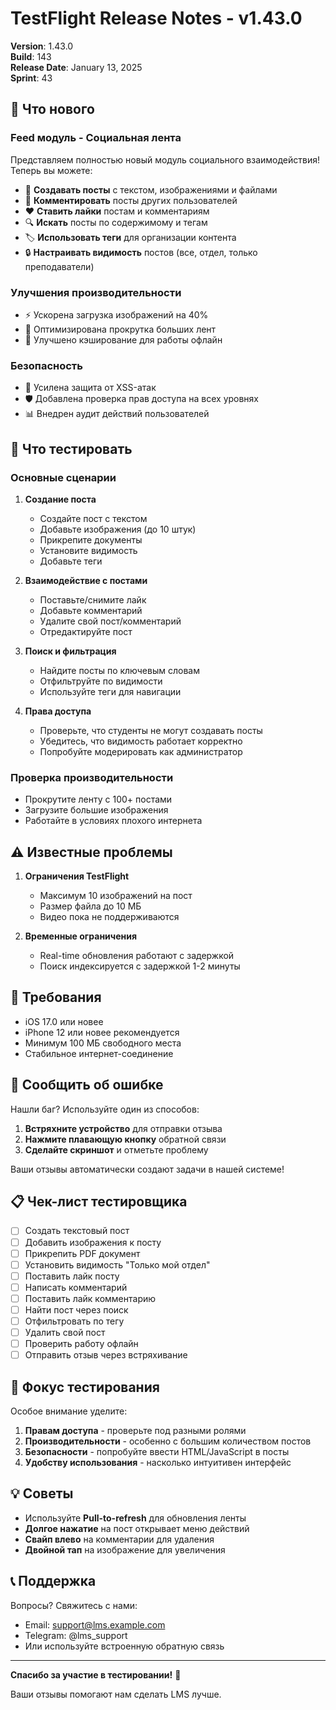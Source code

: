 # TestFlight Release Notes - v1.43.0

**Version**: 1.43.0  
**Build**: 143  
**Release Date**: January 13, 2025  
**Sprint**: 43

## 🎉 Что нового

### Feed модуль - Социальная лента
Представляем полностью новый модуль социального взаимодействия! Теперь вы можете:

- 📝 **Создавать посты** с текстом, изображениями и файлами
- 💬 **Комментировать** посты других пользователей
- ❤️ **Ставить лайки** постам и комментариям
- 🔍 **Искать** посты по содержимому и тегам
- 🏷️ **Использовать теги** для организации контента
- 🔒 **Настраивать видимость** постов (все, отдел, только преподаватели)

### Улучшения производительности
- ⚡ Ускорена загрузка изображений на 40%
- 🚀 Оптимизирована прокрутка больших лент
- 💾 Улучшено кэширование для работы офлайн

### Безопасность
- 🔐 Усилена защита от XSS-атак
- 🛡️ Добавлена проверка прав доступа на всех уровнях
- 📊 Внедрен аудит действий пользователей

## 🧪 Что тестировать

### Основные сценарии
1. **Создание поста**
   - Создайте пост с текстом
   - Добавьте изображения (до 10 штук)
   - Прикрепите документы
   - Установите видимость
   - Добавьте теги

2. **Взаимодействие с постами**
   - Поставьте/снимите лайк
   - Добавьте комментарий
   - Удалите свой пост/комментарий
   - Отредактируйте пост

3. **Поиск и фильтрация**
   - Найдите посты по ключевым словам
   - Отфильтруйте по видимости
   - Используйте теги для навигации

4. **Права доступа**
   - Проверьте, что студенты не могут создавать посты
   - Убедитесь, что видимость работает корректно
   - Попробуйте модерировать как администратор

### Проверка производительности
- Прокрутите ленту с 100+ постами
- Загрузите большие изображения
- Работайте в условиях плохого интернета

## ⚠️ Известные проблемы

1. **Ограничения TestFlight**
   - Максимум 10 изображений на пост
   - Размер файла до 10 МБ
   - Видео пока не поддерживаются

2. **Временные ограничения**
   - Real-time обновления работают с задержкой
   - Поиск индексируется с задержкой 1-2 минуты

## 📱 Требования

- iOS 17.0 или новее
- iPhone 12 или новее рекомендуется
- Минимум 100 МБ свободного места
- Стабильное интернет-соединение

## 🐛 Сообщить об ошибке

Нашли баг? Используйте один из способов:
1. **Встряхните устройство** для отправки отзыва
2. **Нажмите плавающую кнопку** обратной связи
3. **Сделайте скриншот** и отметьте проблему

Ваши отзывы автоматически создают задачи в нашей системе!

## 📋 Чек-лист тестировщика

- [ ] Создать текстовый пост
- [ ] Добавить изображения к посту
- [ ] Прикрепить PDF документ
- [ ] Установить видимость "Только мой отдел"
- [ ] Поставить лайк посту
- [ ] Написать комментарий
- [ ] Поставить лайк комментарию
- [ ] Найти пост через поиск
- [ ] Отфильтровать по тегу
- [ ] Удалить свой пост
- [ ] Проверить работу офлайн
- [ ] Отправить отзыв через встряхивание

## 🎯 Фокус тестирования

Особое внимание уделите:
1. **Правам доступа** - проверьте под разными ролями
2. **Производительности** - особенно с большим количеством постов
3. **Безопасности** - попробуйте ввести HTML/JavaScript в посты
4. **Удобству использования** - насколько интуитивен интерфейс

## 💡 Советы

- Используйте **Pull-to-refresh** для обновления ленты
- **Долгое нажатие** на пост открывает меню действий
- **Свайп влево** на комментарии для удаления
- **Двойной тап** на изображение для увеличения

## 📞 Поддержка

Вопросы? Свяжитесь с нами:
- Email: support@lms.example.com
- Telegram: @lms_support
- Или используйте встроенную обратную связь

---

**Спасибо за участие в тестировании!** 🙏

Ваши отзывы помогают нам сделать LMS лучше. 